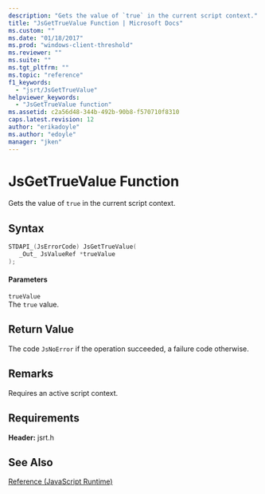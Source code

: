```yaml
---
description: "Gets the value of `true` in the current script context."
title: "JsGetTrueValue Function | Microsoft Docs"
ms.custom: ""
ms.date: "01/18/2017"
ms.prod: "windows-client-threshold"
ms.reviewer: ""
ms.suite: ""
ms.tgt_pltfrm: ""
ms.topic: "reference"
f1_keywords: 
  - "jsrt/JsGetTrueValue"
helpviewer_keywords: 
  - "JsGetTrueValue function"
ms.assetid: c2a56d48-344b-492b-90b8-f570710f8310
caps.latest.revision: 12
author: "erikadoyle"
ms.author: "edoyle"
manager: "jken"
---
```

# JsGetTrueValue Function
Gets the value of `true` in the current script context.  
  
## Syntax  
  
```cpp  
STDAPI_(JsErrorCode) JsGetTrueValue(  
   _Out_ JsValueRef *trueValue  
);  
```  
  
#### Parameters  
 `trueValue`  
 The `true` value.  
  
## Return Value  
 The code `JsNoError` if the operation succeeded, a failure code otherwise.  
  
## Remarks  
 Requires an active script context.  
  
## Requirements  
 **Header:** jsrt.h  
  
## See Also  
 [Reference (JavaScript Runtime)](../chakra-hosting/reference-javascript-runtime.md)